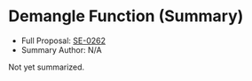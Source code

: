 # Demangle Function (Summary)

* Full Proposal: [SE-0262](https://github.com/apple/swift-evolution/blob/main/proposals/0262-demangle.md)
* Summary Author: N/A

Not yet summarized.
